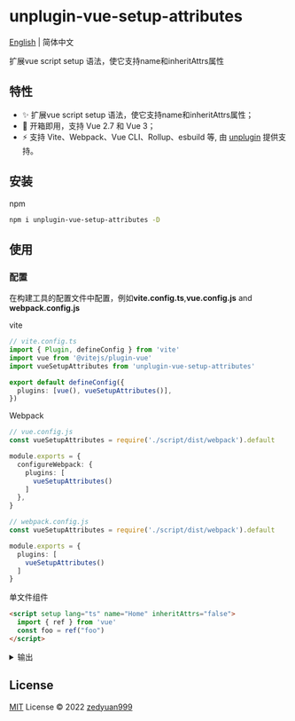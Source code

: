 # unplugin-vue-setup-attributes


[English](./README.md) | 简体中文

扩展vue script setup 语法，使它支持name和inheritAttrs属性

## 特性

- ✨ 扩展vue script setup 语法，使它支持name和inheritAttrs属性；
- 💚 开箱即用，支持 Vue 2.7 和 Vue 3；
- ⚡️ 支持 Vite、Webpack、Vue CLI、Rollup、esbuild 等, 由 [unplugin](https://github.com/unjs/unplugin) 提供支持。

## 安装
npm

```bash
npm i unplugin-vue-setup-attributes -D
```

## 使用

### 配置

在构建工具的配置文件中配置，例如**vite.config.ts**,**vue.config.js** and **webpack.config.js**

vite
```ts
// vite.config.ts
import { Plugin, defineConfig } from 'vite'
import vue from '@vitejs/plugin-vue'
import vueSetupAttributes from 'unplugin-vue-setup-attributes'

export default defineConfig({
  plugins: [vue(), vueSetupAttributes()],
})
```

Webpack
```ts
// vue.config.js
const vueSetupAttributes = require('./script/dist/webpack').default

module.exports = {
  configureWebpack: {
    plugins: [
      vueSetupAttributes()
    ]
  },
}
```

```ts
// webpack.config.js
const vueSetupAttributes = require('./script/dist/webpack').default

module.exports = {
  plugins: [
    vueSetupAttributes()
  ]
}
```
单文件组件
```html
<script setup lang="ts" name="Home" inheritAttrs="false">
  import { ref } from 'vue'
  const foo = ref("foo")
</script>
```

<details>
<summary>输出</summary>

```html
<script lang="ts">
export default {
  name: 'Home',
  inheritAttrs: false,
}
</script>

<script setup lang="ts">
  import { ref } from 'vue'
  const foo = ref("foo")
</script>
```

</details>

## License

[MIT](./LICENSE) License © 2022 [zedyuan999](https://github.com/zedyuan999)